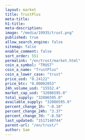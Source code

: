 ```yaml
---
layout: market
title: TrustPlus
meta-title: 
h1-title: 
meta-description: 
image: "/media/19935/trust.png"
published: true
allow_search_engine: false
sitemap: false
enable_comment: false
sort_order: 551
permalink: "/en/trust/market.html"
coin_a_symbol: "TRUST"
coin_a_name: "TrustPlus"
coin_a_lower_case: "trust"
price_usd: "0.24122"
price_btc: "0.00002053"
24h_volume_usd: "15552.4"
market_cap_usd: "32086595.0"
total_supply: "32086595.0"
available_supply: "32086595.0"
percent_change_1h: "-0.18"
percent_change_24h: "3.37"
percent_change_7d: "-8.58"
last_updated: "1517140744"
parent-url: "/en/trust/"
author: Sam
---
```


